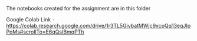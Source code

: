 The notebooks created for the assignment are in this folder

Google Colab Link - https://colab.research.google.com/drive/1r3TL5GivbatMWjc9xcpQq13eqJIpPoMs#scrollTo=E6qQsIBmqPTh
